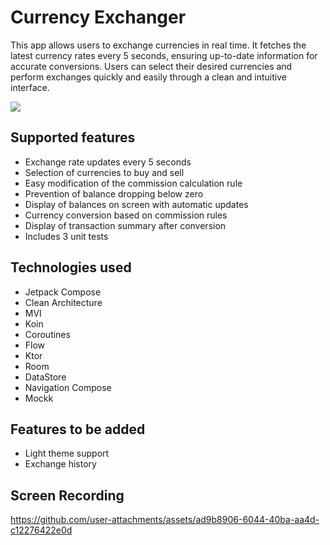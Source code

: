 # Currency Exchanger

This app allows users to exchange currencies in real time. It fetches the latest currency rates every 5 seconds, ensuring up-to-date information for accurate conversions. Users can select their desired currencies and perform exchanges quickly and easily through a clean and intuitive interface.

<img src="https://github.com/user-attachments/assets/24a2551e-4ab0-4190-833d-250038613604">


## Supported features

* Exchange rate updates every 5 seconds
* Selection of currencies to buy and sell
* Easy modification of the commission calculation rule
* Prevention of balance dropping below zero
* Display of balances on screen with automatic updates
* Currency conversion based on commission rules
* Display of transaction summary after conversion
* Includes 3 unit tests


## Technologies used
- Jetpack Compose
- Clean Architecture
- MVI
- Koin
- Coroutines
- Flow
- Ktor
- Room
- DataStore
- Navigation Compose
- Mockk


## Features to be added
- Light theme support
- Exchange history


## Screen Recording
https://github.com/user-attachments/assets/ad9b8906-6044-40ba-aa4d-c12276422e0d
